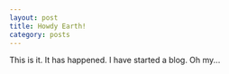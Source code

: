 ```yaml
---
layout: post
title: Howdy Earth!
category: posts
---
```


This is it. It has happened. I have started a blog. Oh my...